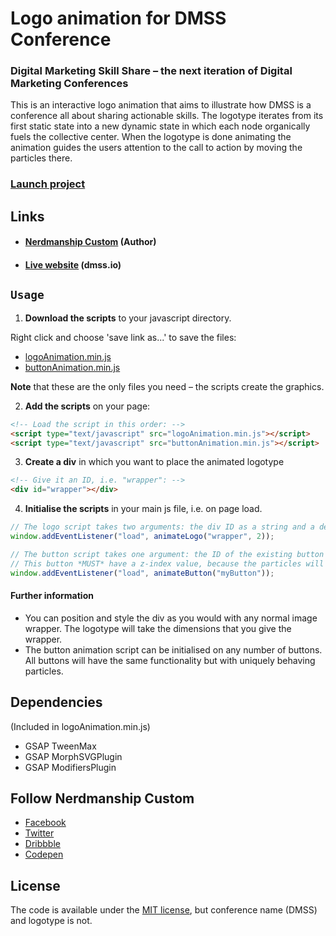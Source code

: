 # Logo animation for DMSS Conference
### Digital Marketing Skill Share – the next iteration of Digital Marketing Conferences

This is an interactive logo animation that aims to illustrate how DMSS is a conference all about sharing actionable skills. The logotype iterates from its first static state into a new dynamic state in which each node organically fuels the collective center. When the logotype is done animating the animation guides the users attention to the call to action by moving the particles there.

### [Launch project](https://nerdmanship.github.io/DMSS-Logo-animation/dist)

## Links

* #### [Nerdmanship Custom](http://www.nerdmanship.com/) (Author)
* #### [Live website](https://www.dmss.io/) (dmss.io)


## `Usage`

1. **Download the scripts** to your javascript directory.

Right click and choose 'save link as...' to save the files:
* [logoAnimation.min.js](https://github.com/nerdmanship/DMSS-Logo-animation/blob/master/dist/js/logoAnimation.min.js)
* [buttonAnimation.min.js](https://github.com/nerdmanship/DMSS-Logo-animation/blob/master/dist/js/buttonAnimation.min.js)

**Note** that these are the only files you need – the scripts create the graphics.

2. **Add the scripts** on your page:

```html
<!-- Load the script in this order: -->
<script type="text/javascript" src="logoAnimation.min.js"></script>
<script type="text/javascript" src="buttonAnimation.min.js"></script>
```

3. **Create a div** in which you want to place the animated logotype

```html
<!-- Give it an ID, i.e. "wrapper": -->
<div id="wrapper"></div>
```

4. **Initialise the scripts** in your main js file, i.e. on page load.

```js
// The logo script takes two arguments: the div ID as a string and a delay in seconds (optional)
window.addEventListener("load", animateLogo("wrapper", 2));

// The button script takes one argument: the ID of the existing button which is to be animated
// This button *MUST* have a z-index value, because the particles will be generated below
window.addEventListener("load", animateButton("myButton"));
```

#### Further information
* You can position and style the div as you would with any normal image wrapper. The logotype will take the dimensions that you give the wrapper.
* The button animation script can be initialised on any number of buttons. All buttons will have the same functionality but with uniquely behaving particles.

## Dependencies
(Included in logoAnimation.min.js)
* GSAP TweenMax
* GSAP MorphSVGPlugin
* GSAP ModifiersPlugin

## Follow Nerdmanship Custom
* [Facebook](http://www.facebook.com/nerdmanship)
* [Twitter](http://www.twitter.com/stromqvist)
* [Dribbble](http://www.dribbble.com/stromqvist)
* [Codepen](http://www.codepen.io/nerdmanship)

## License

The code is available under the [MIT license](LICENSE.txt), but conference name (DMSS) and logotype is not.